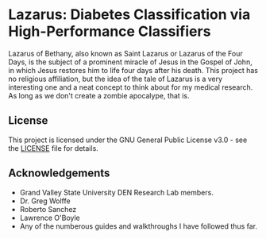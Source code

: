 # Lazarus: Diabetes Classification via High-Performance Classifiers
Lazarus of Bethany, also known as Saint Lazarus or Lazarus of the Four Days, is the subject of a prominent miracle of Jesus in the Gospel of John, in which Jesus restores him to life four days after his death. This project has no religious affiliation, but the idea of the tale of Lazarus is a very interesting one and a neat concept to think about for my medical research. As long as we don't create a zombie apocalype, that is.

## License
This project is licensed under the GNU General Public License v3.0 - see the [LICENSE](https://github.com/jparr721/Lazarus/blob/master/LICENSE) file for details.

## Acknowledgements
- Grand Valley State University DEN Research Lab members.
- Dr. Greg Wolffe
- Roberto Sanchez
- Lawrence O'Boyle
- Any of the numberous guides and walkthroughs I have followed thus far.
